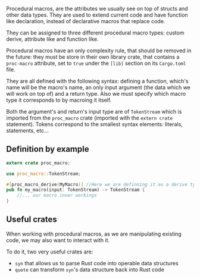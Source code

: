 Procedural macros, are the attributes we usually see on top of structs and other data types. They are used to extend current code and have function like declaration, instead of declarative macros that replace code. 

They can be assigned to three different procedural macro types: custom derive, attribute like and function like. 

Procedural macros have an only complexity rule, that should be removed in the future: they must be store in their own library crate, that contains a ``proc-macro`` attribute, set to ``true`` under the ``[lib]`` section on its ``Cargo.toml`` file.

They are all defined with the following syntax: defining a function, which's name will be the macro's name, an only input argument (the data which we will work on top of) and a return type.
Also we must specify which macro type it corresponds to by macroing it itself.

Both the argument's and return's input type are of ``TokenStream`` which is imported from the ``proc_macro`` crate (imported with the ``extern crate`` statement). Tokens correspond to the smallest syntax elements: literals, statements, etc...

## Definition by example
```rust
extern crate proc_macro;

use proc_macro::TokenStream;

#[proc_macro_derive(MyMacro)] //Here we are definning it as a derive type
pub fn my_macro(input: TokenStream) -> TokenStream {
	//... our macro inner workings
}
```

## Useful crates
When working with procedural macros, as we are manipulating existing code, we may also want to interact with it. 

To do it, two very useful crates are: 
- ``syn`` that allows us to parse Rust code into operable data structures
- ``quote`` can transform ``syn``'s data structure back into Rust code